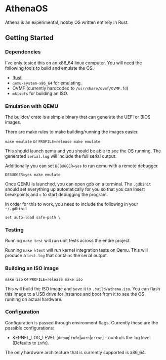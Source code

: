 # AthenaOS

Athena is an experimental, hobby OS written entirely in Rust.

## Getting Started

### Dependencies

I've only tested this on an x86_64 linux computer. You will need the following
tools to build and emulate the OS.

* [Rust](https://rustup.rs/)
* `qemu-system-x86_64` for emulating.
* OVMF (currently hardcoded to `/usr/share/ovmf/OVMF.fd`)
* `mkisofs` for building an ISO.

### Emulation with QEMU

The builder/ crate is a simple binary that can generate the UEFI or BIOS images.

There are make rules to make building/running the images easier.

`make emulate` or `PROFILE=release make emulate`

This should launch qemu and you should be able to see the OS running. The
generated `serial.log` will include the full serial output.

Additionally you can set `DEBUGGER=yes` to run qemu with a remote debugger.

`DEBUGGER=yes make emulate`

Once QEMU is launched, you can open gdb on a terminal. The `.gdbinit` should
set everything up automatically for you so that you can insert breakpoints
and `c` to start debugging the program.

In order for this to work, you need to include the following in your 
`~/.gdbinit` 

```
set auto-load safe-path \
```

### Testing

Running `make test` will run unit tests across the entire project.

Running `make ktest` will run kernel integration tests on Qemu. This will
produce a `test.log` that contains the serial output.

### Building an ISO image

`make iso` or `PROFILE=release make iso`

This will build the ISO image and save it to `.build/athena.iso`. You can flash this
image to a USB drive for instance and boot from it to see the OS running on
actual hardware.

### Configuration

Configuration is passed through environment flags. Currently
these are the possible configurations:

* KERNEL_LOG_LEVEL [`debug`|`info`|`warn`|`error`] - controls the log level
(Defaults to `info`).

The only hardware architecture that is currently supported is x86_64.
